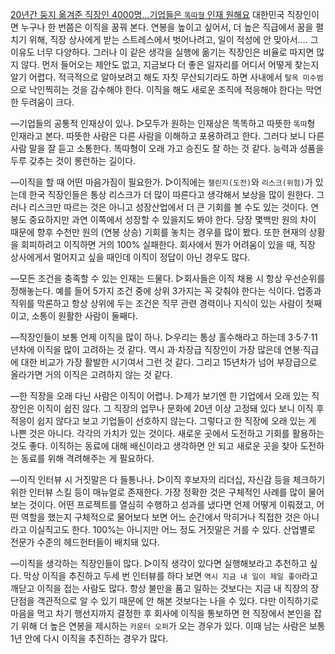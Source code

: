 

[20년간 둥지 옮겨준 직장인 4000명…기업들은 `똑따형` 인재 원해요](https://www.mk.co.kr/news/business/view/2019/12/1046041/?a=1?utm_source=naver&utm_medium=newsstand)
대한민국 직장인이면 누구나 한 번쯤은 이직을 꿈꿔 본다. 연봉을 높이고 싶어서, 더 높은 직급에서 꿈을 펼치기 위해, 직장 상사에게 받는 스트레스에서 벗어나려고, 일이 적성에 안 맞아서…. 그 이유도 너무 다양하다. 그러나 이 같은 생각을 실행에 옮기는 직장인은 비율로 따지면 많지 않다. 먼저 들어오는 제안도 없고, 지금보다 더 좋은 일자리를 어디서 어떻게 찾는지 알기 어렵다.
적극적으로 알아보려고 해도 자칫 무산되기라도 하면 사내에서 `탈옥 미수범`으로 낙인찍히는 것을 감수해야 한다. 이직을 해도 새로운 조직에 적응해야 한다는 막연한 두려움이 크다. 

―기업들의 공통적 인재상이 있나.
▷모두가 원하는 인재상은 똑똑하고 따뜻한 `똑따`형 인재라고 본다. 따뜻한 사람은 다른 사람을 이해하고 포용하려고 한다. 그러다 보니 다른 사람 말을 잘 듣고 소통한다. 똑따형이 오래 가고 승진도 잘 하는 것 같다. 능력과 성품을 두루 갖추는 것이 롱런하는 길이다.

―이직을 할 때 어떤 마음가짐이 필요한가.
▷이직에는 `챌린지(도전)`와 `리스크(위험)`가 있는데 한국 직장인들은 통상 리스크가 더 많이 따른다고 생각해서 보상을 많이 원한다. 그러나 리스크만 따르는 것은 아니고 성장산업에서 더 큰 기회를 볼 수도 있는 것이다. 연봉도 중요하지만 과연 이쪽에서 성장할 수 있을지도 봐야 한다. 당장 몇백만 원의 차이 때문에 향후 수천만 원의 (연봉 상승) 기회를 놓치는 경우를 많이 봤다. 또한 현재의 상황을 회피하려고 이직하면 거의 100% 실패한다. 회사에서 뭔가 어려움이 있을 때, 직장 상사에게서 멀어지고 싶을 때인데 이직이 정답이 아닌 경우도 많다.

―모든 조건을 충족할 수 있는 인재는 드물다.
▷회사들은 이직 채용 시 항상 우선순위를 정해놓는다. 예를 들어 5가지 조건 중에 상위 3가지는 꼭 갖춰야 한다는 식이다. 업종과 직위를 막론하고 항상 상위에 두는 조건은 직무 관련 경력이나 지식이 있는 사람이 첫째이고, 소통이 원활한 사람이 둘째다.

―직장인들이 보통 언제 이직을 많이 하나.
▷우리는 통상 홀수해라고 하는데 3·5·7·11년차에 이직을 많이 고려하는 것 같다. 역시 과·차장급 직장인이 가장 많은데 연봉·직급에 대한 비교가 가장 활발한 시기여서 그런 것 같다. 그리고 15년차가 넘어 부장급으로 올라가면 거의 이직은 고려하지 않는 것 같다.

―한 직장을 오래 다닌 사람은 이직이 어렵나.
▷제가 보기엔 한 기업에서 오래 있는 직장인은 이직이 쉽진 않다. 그 직장의 업무나 문화에 20년 이상 고정돼 있다 보니 이직 후 적응이 쉽지 않다고 보고 기업들이 선호하지 않는다. 그렇다고 한 직장에 오래 있는 게 나쁜 것은 아니다. 각각의 가치가 있는 것이다. 새로운 곳에서 도전하고 기회를 활용하는 것도 좋다. 이직하는 동료에 대해 배신이라고 생각하면 안 되고 새로운 곳을 찾아 도전하는 동료를 위해 격려해주는 게 필요하다.

―이직 인터뷰 시 거짓말은 다 들통나나.
▷이직 후보자의 리더십, 자신감 등을 체크하기 위한 인터뷰 스킬 등이 매뉴얼로 존재한다. 가장 정확한 것은 구체적인 사례를 많이 물어보는 것이다. 어떤 프로젝트를 열심히 수행하고 성과를 냈다면 언제 어떻게 이뤄졌고, 어떤 역할을 했는지 구체적으로 물어보다 보면 어느 순간에서 막히거나 직접한 것은 아니라고 이실직고도 한다. 100%는 아니지만 어느 정도 거짓말은 거를 수 있다. 산업별로 전문가 수준의 헤드헌터들이 배치돼 있다.

―이직을 생각하는 직장인들이 많다.
▷이직 생각이 있다면 실행해보라고 추천하고 싶다. 막상 이직을 추진하고 두세 번 인터뷰를 하다 보면 `역시 지금 내 일이 제일 좋아`라고 깨닫고 이직을 접는 사람도 많다. 항상 불만을 품고 일하는 것보다는 지금 내 직장의 장단점을 객관적으로 알 수 있기 때문에 안 해본 것보다는 나을 수 있다. 다만 이직하기로 마음을 먹고 차기 행선지까지 결정한 후 회사에 이직을 통보하면 현 직장에서 본인을 잡기 위해 더 높은 연봉을 제시하는 `카운터 오퍼`가 오는 경우가 있다. 이때 남는 사람은 보통 1년 안에 다시 이직을 추진하는 경우가 많다.
